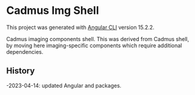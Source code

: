 # Cadmus Img Shell

This project was generated with [Angular CLI](https://github.com/angular/angular-cli) version 15.2.2.

Cadmus imaging components shell. This was derived from Cadmus shell, by moving here imaging-specific components which require additional dependencies.

## History

-2023-04-14: updated Angular and packages.
